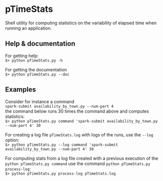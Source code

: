 # pTimeStats

Shell utility for computing statistics on the variability of elapsed time when running an application.

## Help & documentation

For getting help:  
`$> python pTimeStats.py -h`

For getting the documentation  
`$> python pTimeStats.py --doc`

## Examples

Consider for instance a command  
`spark-submit availability_by_town.py --num-part 4`  
the command below runs 30 times the command above and computes statistics:  
`$> python pTimeStats.py command 'spark-submit availability_by_town.py --num-part 4' 30`

For creating a log file `pTimeStats.log` with logs of the runs, use the `--log` option:  
`$> python pTimeStats.py --log command 'spark-submit availability_by_town.py --num-part 4' 30`

For computing stats from a log file created with a previous execution of the `python pTimeStats.py command` use the command `python pTimeStats.py process-log`:  
`$> python pTimeStats.py process-log pTimeStats.log`
